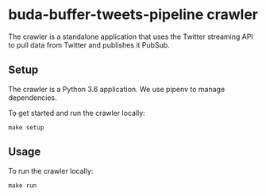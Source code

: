 # buda-buffer-tweets-pipeline crawler

The crawler is a standalone application that uses the Twitter streaming API to pull data from Twitter and publishes it PubSub.

## Setup

The crawler is a Python 3.6 application. We use pipenv to manage dependencies.

To get started and run the crawler locally:

```
make setup
```

## Usage

To run the crawler locally:

```
make run
```
